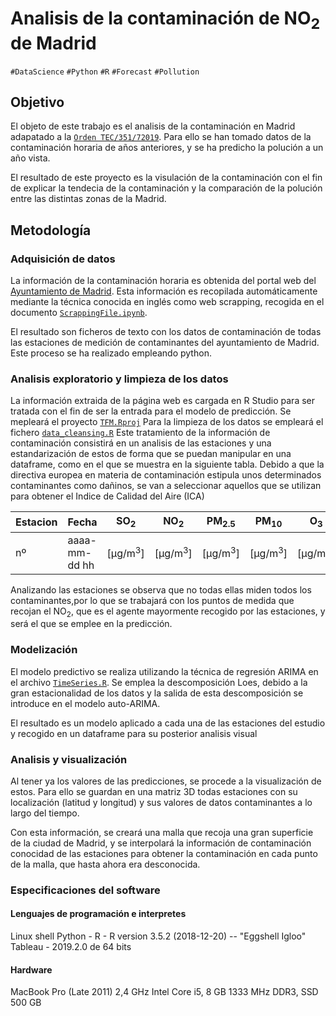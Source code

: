 Analisis de la contaminación de NO<sub>2</sub> de Madrid
===========================================================
`#DataScience` `#Python` `#R` `#Forecast` `#Pollution`

## Objetivo ##
El objeto de este trabajo es el analisis de la contaminación en Madrid adapatado a la [`Orden TEC/351/72019`](state_of_art/Orden_TEC:351:2019.pdf). Para ello se han tomado datos de la contaminación horaria de años anteriores, y se ha predicho la polución a un año vista.

El resultado de este proyecto es la visulación de la contaminación con el fin de explicar la tendecia de la contaminación y la comparación de la polución entre las distintas zonas de la Madrid.

## Metodología ##

### Adquisición de datos
La información de la contaminación horaria es obtenida del portal web del [Ayuntamiento de Madrid](https://datos.madrid.es/portal/site/egob/menuitem.c05c1f754a33a9fbe4b2e4b284f1a5a0/?vgnextoid=f3c0f7d512273410VgnVCM2000000c205a0aRCRD&vgnextchannel=374512b9ace9f310VgnVCM100000171f5a0aRCRD&vgnextfmt=default). Esta información es recopilada automáticamente mediante la técnica conocida en inglés como web scrapping, recogida en el documento [`ScrappingFile.ipynb`](ScrappingFile.ipynb). 

El resultado son ficheros de texto con los datos de contaminación de todas las estaciones de medición de contaminantes del ayuntamiento de Madrid. Este proceso se ha realizado empleando python. 
 
### Analisis exploratorio y limpieza de los datos
La información extraida de la página web es cargada en R Studio para ser tratada con el fin de ser la entrada para el modelo de predicción. Se mepleará el proyecto [`TFM.Rproj`](TFM.Rproj) 
Para la limpieza de los datos se empleará el fichero [`data_cleansing.R`](data_cleansing.R) Este tratamiento de la información de contaminación consistirá en un analisis de las estaciones y una estandarización de estos de forma que se puedan manipular en una dataframe, como en el que se muestra en la siguiente tabla. Debido a que la directiva europea en materia de contaminación estipula unos determinados contaminantes como dañinos, se van a seleccionar aquellos que se utilizan para obtener el Indice de Calidad del Aire (ICA)

|Estacion|Fecha|SO<sub>2</sub>|NO<sub>2</sub>|PM<sub>2.5</sub>|PM<sub>10</sub>|O<sub>3</sub>|
|--------|-----|---|---|-----|----|--|
|nº|aaaa-mm-dd hh|[µg/m<sup>3</sup>]|[µg/m<sup>3</sup>]|[µg/m<sup>3</sup>]|[µg/m<sup>3</sup>]|[µg/m<sup>3</sup>]|

Analizando las estaciones se observa que no todas ellas miden todos los contaminantes,por lo que se trabajará con los puntos de medida que recojan el NO<sub>2</sub>, que es el agente mayormente recogido por las estaciones, y será el que se emplee en la predicción.


### Modelización
El modelo predictivo se realiza utilizando la técnica de regresión ARIMA en el archivo [`TimeSeries.R`](TimeSeries.R). Se emplea la descomposición Loes, debido a la gran estacionalidad de los datos y la salida de esta descomposición se introduce en el modelo auto-ARIMA. 

El resultado es un modelo aplicado a cada una de las estaciones del estudio y recogido en un dataframe para su posterior analisis visual

### Analisis y visualización

Al tener ya los valores de las predicciones, se procede a la visualización de estos. Para ello se guardan en una matriz 3D todas estaciones con su localización (latitud y longitud) y sus valores de datos contaminantes a lo largo del tiempo. 

Con esta información, se creará una malla que recoja una gran superficie de la ciudad de Madrid, y se interpolará la información de contaminación conocidad de las estaciones para obtener la contaminación en cada punto de la malla, que hasta ahora era desconocida.


### Especificaciones del software
#### Lenguajes de programación e interpretes
Linux shell 
Python - 
R - R version 3.5.2 (2018-12-20) -- "Eggshell Igloo"
Tableau - 2019.2.0 de 64 bits

#### Hardware
MacBook Pro (Late 2011) 2,4 GHz Intel Core i5, 8 GB 1333 MHz DDR3, SSD 500 GB

